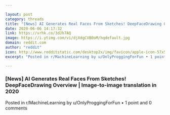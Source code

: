 ```yaml
---

layout: post
category: threads
title: "[News] AI Generates Real Faces From Sketches! DeepFaceDrawing Overview"
date: 2020-06-06 14:17:32
link: https://vrhk.co/3dJh7AQ
image: https://i.ytimg.com/vi/djXdgCVB0oM/hqdefault.jpg
domain: reddit.com
author: "reddit"
icon: http://www.redditstatic.com/desktop2x/img/favicon/apple-icon-57x57.png
excerpt: "Posted in r/MachineLearning by u/OnlyProggingForFun • 1 point and 0 comments"

---
```


### [News] AI Generates Real Faces From Sketches! DeepFaceDrawing Overview | Image-to-image translation in 2020

Posted in r/MachineLearning by u/OnlyProggingForFun • 1 point and 0 comments